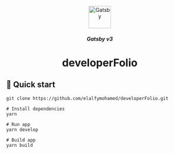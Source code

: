 <p align="center">
  <a href="https://www.gatsbyjs.com">
    <img alt="Gatsby" src="https://www.gatsbyjs.com/Gatsby-Monogram.svg" width="60" />
  </a>
</p>
<h5 align="center">
Gatsby v3
<h5/>
<h1 align="center">
  developerFolio 
</h1>

## 🚀 Quick start

```shell
git clone https://github.com/elalfymohamed/developerFolio.git
```

```shell
# Install dependencies
yarn
```

```shell
# Run app
yarn develop
```

```shell
# Build app
yarn build
```
